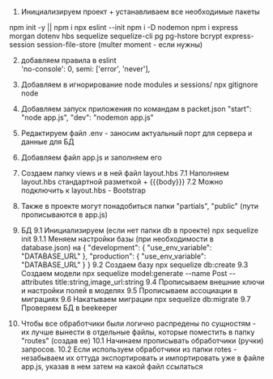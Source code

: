 1. Инициализируем проект + устанавливаем все необходимые пакеты

npm init -y || npm i
npx eslint --init
npm i -D nodemon
npm i express morgan dotenv hbs sequelize sequelize-cli pg pg-hstore bcrypt express-session session-file-store (multer moment - если нужны)

2. добавляем правила в eslint  
'no-console': 0,
semi: ['error', 'never'],

3. Добавляем в игнорирование node modules и sessions/
npx gitignore node 

4. Добавляем запуск приложения по командам в packet.json
"start": "node app.js",
"dev": "nodemon app.js"

5. Редактируем файл .env - заносим актуальный порт для сервера и данные для БД

6. Добавляем файл app.js и заполняем его

7. Создаем папку views и в ней файл layout.hbs
7.1 Наполняем layout.hbs стандартной разметкой + {{{body}}}
7.2 Можно подключить к layout.hbs - Bootstrap

8. Также в проекте могут понадобиться папки "partials", "public" (пути прописываются в app.js)

9. БД 
9.1 Инициализируем (если нет папки db в проекте)
npx sequelize init
9.1.1 Меняем настройки базы (при необходимости в database.json) на
{
  "development": {
    "use_env_variable": "DATABASE_URL"
  },
  "production": {
    "use_env_variable": "DATABASE_URL"
  }
}
9.2 Создаем базу 
npx sequelize db:create 
9.3 Создаем модели
npx sequelize model:generate --name Post --attributes title:string,image_url:string
9.4 Прописываем внешние ключи и настройки полей в моделях
9.5 Прописываем ассоциации в миграциях
9.6 Накатываем миграции
npx sequelize db:migrate 
9.7 Проверяем БД в beekeeper

10. Чтобы все обработчики были логично распредены по сущностям - их лучше вынести в отдельные файлы, которые поместить в папку "routes" (создав ее)
10.1 Начинаем прописывать обработчики (ручки) запросов. 
10.2 Если используем обработчики из папки rotes - незабываем их оттуда экспортировать и импортировать уже в файле app.js, указав в нем затем на какой файл ссылаться

